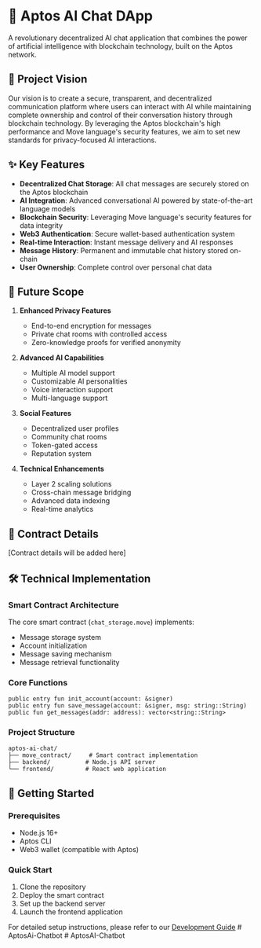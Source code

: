 # 🤖 Aptos AI Chat DApp

A revolutionary decentralized AI chat application that combines the power of artificial intelligence with blockchain technology, built on the Aptos network.

## 🎯 Project Vision

Our vision is to create a secure, transparent, and decentralized communication platform where users can interact with AI while maintaining complete ownership and control of their conversation history through blockchain technology. By leveraging the Aptos blockchain's high performance and Move language's security features, we aim to set new standards for privacy-focused AI interactions.

## ✨ Key Features

- **Decentralized Chat Storage**: All chat messages are securely stored on the Aptos blockchain
- **AI Integration**: Advanced conversational AI powered by state-of-the-art language models
- **Blockchain Security**: Leveraging Move language's security features for data integrity
- **Web3 Authentication**: Secure wallet-based authentication system
- **Real-time Interaction**: Instant message delivery and AI responses
- **Message History**: Permanent and immutable chat history stored on-chain
- **User Ownership**: Complete control over personal chat data

## 🔮 Future Scope

1. **Enhanced Privacy Features**
   - End-to-end encryption for messages
   - Private chat rooms with controlled access
   - Zero-knowledge proofs for verified anonymity

2. **Advanced AI Capabilities**
   - Multiple AI model support
   - Customizable AI personalities
   - Voice interaction support
   - Multi-language support

3. **Social Features**
   - Decentralized user profiles
   - Community chat rooms
   - Token-gated access
   - Reputation system

4. **Technical Enhancements**
   - Layer 2 scaling solutions
   - Cross-chain message bridging
   - Advanced data indexing
   - Real-time analytics

## 🔧 Contract Details

[Contract details will be added here]

## 🛠️ Technical Implementation

### Smart Contract Architecture

The core smart contract (`chat_storage.move`) implements:
- Message storage system
- Account initialization
- Message saving mechanism
- Message retrieval functionality

### Core Functions

```move
public entry fun init_account(account: &signer)
public entry fun save_message(account: &signer, msg: string::String)
public fun get_messages(addr: address): vector<string::String>
```

### Project Structure

```
aptos-ai-chat/
├── move_contract/     # Smart contract implementation
├── backend/          # Node.js API server
└── frontend/         # React web application
```

## 🚀 Getting Started

### Prerequisites
- Node.js 16+
- Aptos CLI
- Web3 wallet (compatible with Aptos)

### Quick Start
1. Clone the repository
2. Deploy the smart contract
3. Set up the backend server
4. Launch the frontend application

For detailed setup instructions, please refer to our [Development Guide](docs/DEVELOPMENT.md)
#   A p t o s A i - C h a t b o t 
 
 #   A p t o s A I - C h a t b o t 
 
 
